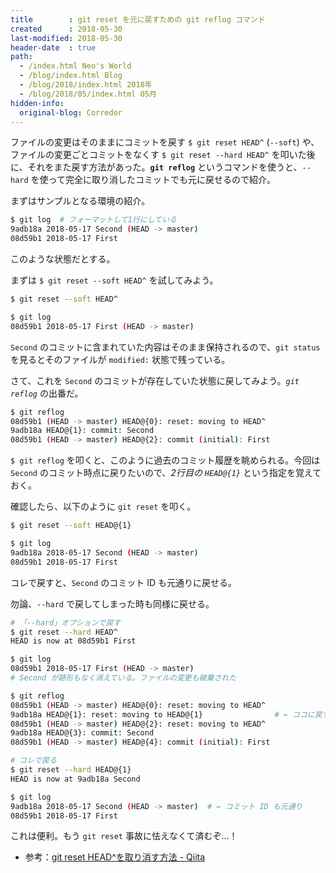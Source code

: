 ```yaml
---
title        : git reset を元に戻すための git reflog コマンド
created      : 2018-05-30
last-modified: 2018-05-30
header-date  : true
path:
  - /index.html Neo's World
  - /blog/index.html Blog
  - /blog/2018/index.html 2018年
  - /blog/2018/05/index.html 05月
hidden-info:
  original-blog: Corredor
---
```


ファイルの変更はそのままにコミットを戻す `$ git reset HEAD^` (`--soft`) や、ファイルの変更ごとコミットをなくす `$ git reset --hard HEAD^` を叩いた後に、それをまた戻す方法があった。__`git reflog`__ というコマンドを使うと、`--hard` を使って完全に取り消したコミットでも元に戻せるので紹介。

まずはサンプルとなる環境の紹介。

```bash
$ git log  # フォーマットして1行にしている
9adb18a 2018-05-17 Second (HEAD -> master)
08d59b1 2018-05-17 First
```

このような状態だとする。

まずは `$ git reset --soft HEAD^` を試してみよう。

```bash
$ git reset --soft HEAD^

$ git log
08d59b1 2018-05-17 First (HEAD -> master)
```

`Second` のコミットに含まれていた内容はそのまま保持されるので、`git status` を見るとそのファイルが `modified:` 状態で残っている。

さて、これを `Second` のコミットが存在していた状態に戻してみよう。_`git reflog`_ の出番だ。

```bash
$ git reflog
08d59b1 (HEAD -> master) HEAD@{0}: reset: moving to HEAD^
9adb18a HEAD@{1}: commit: Second
08d59b1 (HEAD -> master) HEAD@{2}: commit (initial): First
```

`$ git reflog` を叩くと、このように過去のコミット履歴を眺められる。今回は `Second` のコミット時点に戻りたいので、_2行目の `HEAD@{1}`_ という指定を覚えておく。

確認したら、以下のように `git reset` を叩く。

```bash
$ git reset --soft HEAD@{1}

$ git log
9adb18a 2018-05-17 Second (HEAD -> master)
08d59b1 2018-05-17 First
```

コレで戻すと、`Second` のコミット ID も元通りに戻せる。

勿論、`--hard` で戻してしまった時も同様に戻せる。

```bash
# 「--hard」オプションで戻す
$ git reset --hard HEAD^
HEAD is now at 08d59b1 First

$ git log
08d59b1 2018-05-17 First (HEAD -> master)
# Second が跡形もなく消えている。ファイルの変更も破棄された

$ git reflog
08d59b1 (HEAD -> master) HEAD@{0}: reset: moving to HEAD^
9adb18a HEAD@{1}: reset: moving to HEAD@{1}                # ← ココに戻す
08d59b1 (HEAD -> master) HEAD@{2}: reset: moving to HEAD^
9adb18a HEAD@{3}: commit: Second
08d59b1 (HEAD -> master) HEAD@{4}: commit (initial): First

# コレで戻る
$ git reset --hard HEAD@{1}
HEAD is now at 9adb18a Second

$ git log
9adb18a 2018-05-17 Second (HEAD -> master)  # ← コミット ID も元通り
08d59b1 2018-05-17 First
```

これは便利。もう `git reset` 事故に怯えなくて済むぞ…！

- 参考：[git reset HEAD^を取り消す方法 - Qiita](https://qiita.com/ngron/items/7870fc8a803b882af9bd)
